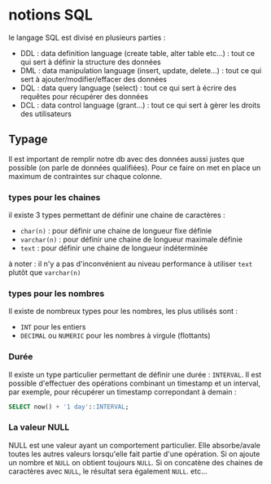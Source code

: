 # notions SQL

le langage SQL est divisé en plusieurs parties :

- DDL : data definition language (create table, alter table etc...) : tout ce qui sert à définir la structure des données
- DML : data manipulation language (insert, update, delete...) : tout ce qui sert à ajouter/modifier/effacer des données
- DQL : data query language (select) : tout ce qui sert à écrire des requêtes pour récupérer des données
- DCL : data control language (grant...) : tout ce qui sert à gèrer les droits des utilisateurs

## Typage

Il est important de remplir notre db avec des données aussi justes que possible (on parle de données qualifiées).
Pour ce faire on met en place un maximum de contraintes sur chaque colonne.

### types pour les chaines

il existe 3 types permettant de définir une chaine de caractères :

- `char(n)` : pour définir une chaine de longueur fixe définie
- `varchar(n)` : pour définir une chaine de longueur maximale définie
- `text` : pour définir une chaine de longueur indéterminée

à noter : il n'y a pas d'inconvénient au niveau performance à utiliser `text` plutôt que `varchar(n)`

### types pour les nombres

Il existe de nombreux types pour les nombres, les plus utilisés sont :

- `INT` pour les entiers
- `DECIMAL` ou `NUMERIC` pour les nombres à virgule (flottants)

### Durée

Il existe un type particulier permettant de définir une durée : `INTERVAL`.
Il est possible d'effectuer des opérations combinant un timestamp et un interval, par exemple, pour récupérer un timestamp correpondant à demain :

```sql
SELECT now() + '1 day'::INTERVAL;
```

### La valeur NULL

NULL est une valeur ayant un comportement particulier. Elle absorbe/avale toutes les autres valeurs lorsqu'elle fait partie d'une opération. Si on ajoute un nombre et `NULL` on obtient toujours `NULL`. Si on concatène des chaines de caractères avec `NULL`, le résultat sera également `NULL`. etc...

